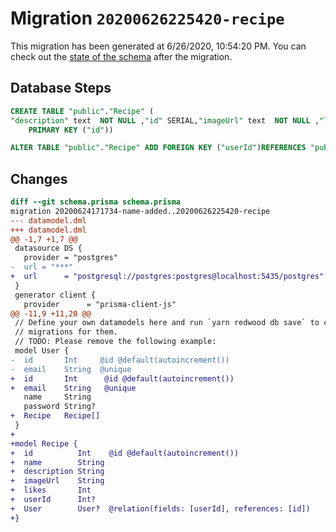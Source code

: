 # Migration `20200626225420-recipe`

This migration has been generated at 6/26/2020, 10:54:20 PM.
You can check out the [state of the schema](./schema.prisma) after the migration.

## Database Steps

```sql
CREATE TABLE "public"."Recipe" (
"description" text  NOT NULL ,"id" SERIAL,"imageUrl" text  NOT NULL ,"likes" integer  NOT NULL ,"name" text  NOT NULL ,"userId" integer   ,
    PRIMARY KEY ("id"))

ALTER TABLE "public"."Recipe" ADD FOREIGN KEY ("userId")REFERENCES "public"."User"("id") ON DELETE SET NULL  ON UPDATE CASCADE
```

## Changes

```diff
diff --git schema.prisma schema.prisma
migration 20200624171734-name-added..20200626225420-recipe
--- datamodel.dml
+++ datamodel.dml
@@ -1,7 +1,7 @@
 datasource DS {
   provider = "postgres"
-  url = "***"
+  url      = "postgresql://postgres:postgres@localhost:5435/postgres"
 }
 generator client {
   provider      = "prisma-client-js"
@@ -11,9 +11,20 @@
 // Define your own datamodels here and run `yarn redwood db save` to create
 // migrations for them.
 // TODO: Please remove the following example:
 model User {
-  id       Int     @id @default(autoincrement())
-  email    String  @unique
+  id       Int      @id @default(autoincrement())
+  email    String   @unique
   name     String
   password String?
+  Recipe   Recipe[]
 }
+
+model Recipe {
+  id          Int    @id @default(autoincrement())
+  name        String
+  description String
+  imageUrl    String
+  likes       Int
+  userId      Int?
+  User        User?  @relation(fields: [userId], references: [id])
+}
```


